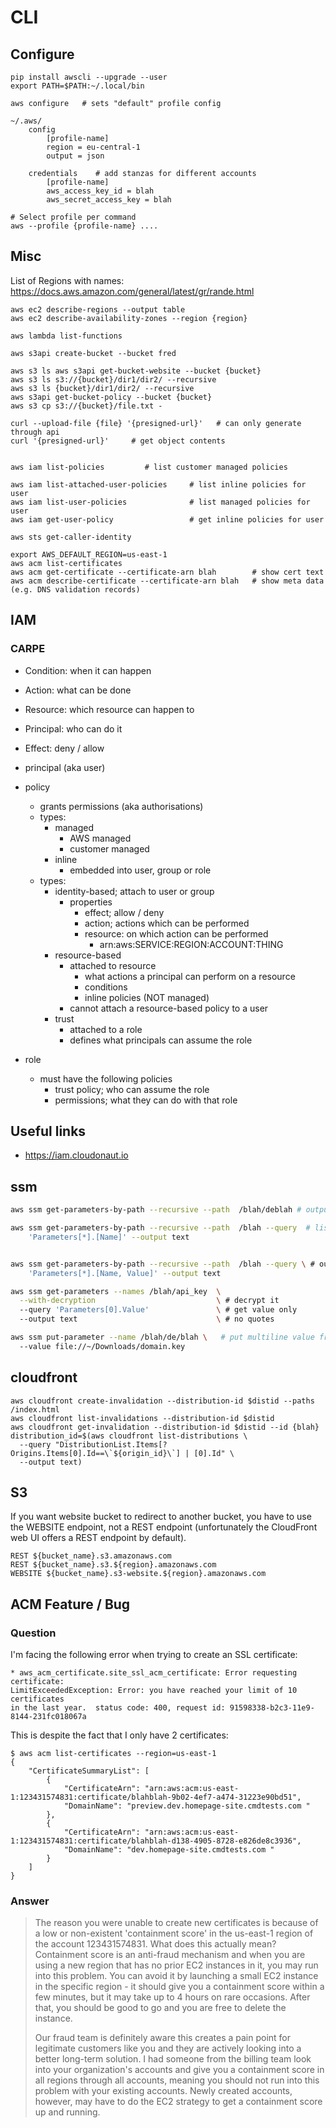 # CLI

## Configure

    pip install awscli --upgrade --user
    export PATH=$PATH:~/.local/bin

    aws configure   # sets "default" profile config

    ~/.aws/
        config
            [profile-name]
            region = eu-central-1
            output = json

        credentials    # add stanzas for different accounts
            [profile-name]
            aws_access_key_id = blah
            aws_secret_access_key = blah

    # Select profile per command
    aws --profile {profile-name} ....

## Misc

List of Regions with names: https://docs.aws.amazon.com/general/latest/gr/rande.html

    aws ec2 describe-regions --output table
    aws ec2 describe-availability-zones --region {region}

    aws lambda list-functions

    aws s3api create-bucket --bucket fred

    aws s3 ls aws s3api get-bucket-website --bucket {bucket}
    aws s3 ls s3://{bucket}/dir1/dir2/ --recursive
    aws s3 ls {bucket}/dir1/dir2/ --recursive
    aws s3api get-bucket-policy --bucket {bucket}
    aws s3 cp s3://{bucket}/file.txt -

    curl --upload-file {file} '{presigned-url}'   # can only generate through api
    curl '{presigned-url}'     # get object contents


    aws iam list-policies         # list customer managed policies

    aws iam list-attached-user-policies     # list inline policies for user
    aws iam list-user-policies              # list managed policies for user
    aws iam get-user-policy                 # get inline policies for user

    aws sts get-caller-identity

    export AWS_DEFAULT_REGION=us-east-1
    aws acm list-certificates
    aws acm get-certificate --certificate-arn blah        # show cert text
    aws acm describe-certificate --certificate-arn blah   # show meta data (e.g. DNS validation records)

## IAM

### CARPE

- Condition: when it can happen
- Action: what can be done
- Resource: which resource can happen to
- Principal: who can do it
- Effect: deny / allow

- principal (aka user)
- policy
  - grants permissions (aka authorisations)
  - types:
    - managed
      - AWS managed
      - customer managed
    - inline
      - embedded into user, group or role
  - types:
    - identity-based; attach to user or group
      - properties
        - effect; allow / deny
        - action; actions which can be performed
        - resource: on which action can be performed
          - arn:aws:SERVICE:REGION:ACCOUNT:THING
    - resource-based
      - attached to resource
        - what actions a principal can perform on a resource
        - conditions
        - inline policies (NOT managed)
      - cannot attach a resource-based policy to a user
    - trust
      - attached to a role
      - defines what principals can assume the role
- role
  - must have the following policies
    - trust policy; who can assume the role
    - permissions; what they can do with that role

## Useful links

- https://iam.cloudonaut.io

## ssm

```bash
aws ssm get-parameters-by-path --recursive --path  /blah/deblah # outputs json

aws ssm get-parameters-by-path --recursive --path  /blah --query  # list param names \
    'Parameters[*].[Name]' --output text


aws ssm get-parameters-by-path --recursive --path  /blah --query \ # output "name value" pairs as space separated text
    'Parameters[*].[Name, Value]' --output text

aws ssm get-parameters --names /blah/api_key  \
  --with-decryption                           \ # decrypt it
  --query 'Parameters[0].Value'               \ # get value only
  --output text                               \ # no quotes

aws ssm put-parameter --name /blah/de/blah \   # put multiline value from string
  --value file://~/Downloads/domain.key
```

## cloudfront

```
aws cloudfront create-invalidation --distribution-id $distid --paths /index.html 
aws cloudfront list-invalidations --distribution-id $distid
aws cloudfront get-invalidation --distribution-id $distid --id {blah}
distribution_id=$(aws cloudfront list-distributions \
  --query "DistributionList.Items[?Origins.Items[0].Id==\`${origin_id}\`] | [0].Id" \
  --output text)
```

## S3
If you want website bucket to redirect to another bucket, you have
to use the WEBSITE endpoint, not a REST endpoint (unfortunately the
CloudFront web UI offers a REST endpoint by default).
```
REST ${bucket_name}.s3.amazonaws.com
REST ${bucket_name}.s3.${region}.amazonaws.com
WEBSITE ${bucket_name}.s3-website.${region}.amazonaws.com
```

## ACM Feature / Bug


### Question

I'm facing the following error when trying to create an SSL certificate:

    * aws_acm_certificate.site_ssl_acm_certificate: Error requesting certificate:
    LimitExceededException: Error: you have reached your limit of 10 certificates
    in the last year.  status code: 400, request id: 91598338-b2c3-11e9-8144-231fc018067a

This is despite the fact that I only have 2 certificates:

    $ aws acm list-certificates --region=us-east-1
    {
        "CertificateSummaryList": [
            {
                "CertificateArn": "arn:aws:acm:us-east-1:123431574831:certificate/blahblah-9b02-4ef7-a474-31223e90bd51",
                "DomainName": "preview.dev.homepage-site.cmdtests.com "
            },
            {
                "CertificateArn": "arn:aws:acm:us-east-1:123431574831:certificate/blahblah-d138-4905-8728-e826de8c3936",
                "DomainName": "dev.homepage-site.cmdtests.com "
            }
        ]
    }

### Answer

> The reason you were unable to create new certificates is because of a low or
> non-existent 'containment score' in the us-east-1 region of the account
> 123431574831. What does this actually mean? Containment score is an anti-fraud
> mechanism and when you are using a new region that has no prior EC2 instances
> in it, you may run into this problem. You can avoid it by launching a small EC2
> instance in the specific region - it should give you a containment score within
> a few minutes, but it may take up to 4 hours on rare occasions. After that, you
> should be good to go and you are free to delete the instance.
> 
> Our fraud team is definitely aware this creates a pain point for legitimate
> customers like you and they are actively looking into a better long-term
> solution. I had someone from the billing team look into your organization's
> accounts and give you a containment score in all regions through all accounts,
> meaning you should not run into this problem with your existing accounts. Newly
> created accounts, however, may have to do the EC2 strategy to get a containment
> score up and running.

